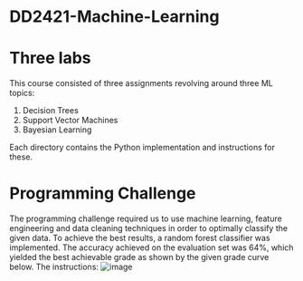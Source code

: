 # DD2421-Machine-Learning

# Three labs

This course consisted of three assignments revolving around three ML topics:

1) Decision Trees
2) Support Vector Machines
3) Bayesian Learning

Each directory contains the Python implementation and instructions for these.

# Programming Challenge

The programming challenge required us to use machine learning, feature engineering and data cleaning techniques in order to optimally classify the given data. To achieve the best results, a random forest classifier was implemented. The accuracy achieved on the evaluation set was 64%, which yielded the best achievable grade as shown by the given grade curve below. The instructions:
![image](https://user-images.githubusercontent.com/89993862/139959131-18d97d0f-6b8d-4c8f-a638-9972dca29b23.png)

